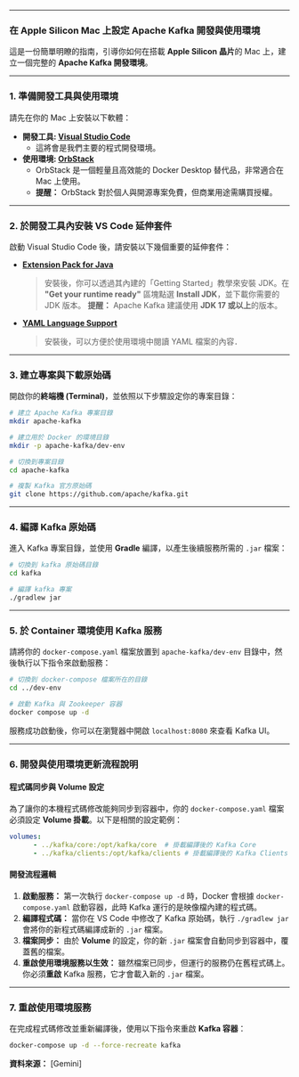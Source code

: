 -----

### 在 Apple Silicon Mac 上設定 Apache Kafka 開發與使用環境

這是一份簡單明瞭的指南，引導你如何在搭載 **Apple Silicon 晶片**的 Mac 上，建立一個完整的 **Apache Kafka 開發環境**。

-----

### 1\. 準備開發工具與使用環境

請先在你的 Mac 上安裝以下軟體：

  * **開發工具: [Visual Studio Code](https://code.visualstudio.com/#:~:text=Download,-for%20macOS)**
      * 這將會是我們主要的程式開發環境。
  * **使用環境: [OrbStack](https://orbstack.dev/download/stable/latest/arm64)**
      * OrbStack 是一個輕量且高效能的 Docker Desktop 替代品，非常適合在 Mac 上使用。
      * **提醒：** OrbStack 對於個人與開源專案免費，但商業用途需購買授權。

-----

### 2\. 於開發工具內安裝 VS Code 延伸套件

啟動 Visual Studio Code 後，請安裝以下幾個重要的延伸套件：

  * **[Extension Pack for Java](https://marketplace.visualstudio.com/items?itemName=vscjava.vscode-java-pack)**
    > 安裝後，你可以透過其內建的「Getting Started」教學來安裝 JDK。在 **"Get your runtime ready"** 區塊點選 **Install JDK**，並下載你需要的 JDK 版本。
    > **提醒：** Apache Kafka 建議使用 **JDK 17 或以上**的版本。
  * **[YAML Language Support](https://marketplace.visualstudio.com/items?itemName=redhat.vscode-yaml)**
    > 安裝後，可以方便於使用環境中閱讀 YAML 檔案的內容．

-----

### 3\. 建立專案與下載原始碼

開啟你的**終端機 (Terminal)**，並依照以下步驟設定你的專案目錄：

```bash
# 建立 Apache Kafka 專案目錄
mkdir apache-kafka

# 建立用於 Docker 的環境目錄
mkdir -p apache-kafka/dev-env

# 切換到專案目錄
cd apache-kafka

# 複製 Kafka 官方原始碼
git clone https://github.com/apache/kafka.git
```

-----

### 4\. 編譯 Kafka 原始碼

進入 Kafka 專案目錄，並使用 **Gradle** 編譯，以產生後續服務所需的 `.jar` 檔案：

```bash
# 切換到 kafka 原始碼目錄
cd kafka

# 編譯 kafka 專案
./gradlew jar
```

-----

### 5\. 於 Container 環境使用 Kafka 服務

請將你的 `docker-compose.yaml` 檔案放置到 `apache-kafka/dev-env` 目錄中，然後執行以下指令來啟動服務：

```bash
# 切換到 docker-compose 檔案所在的目錄
cd ../dev-env

# 啟動 Kafka 與 Zookeeper 容器
docker compose up -d
```

服務成功啟動後，你可以在瀏覽器中開啟 `localhost:8080` 來查看 Kafka UI。

-----

### 6\. 開發與使用環境更新流程說明

#### 程式碼同步與 Volume 設定

為了讓你的本機程式碼修改能夠同步到容器中，你的 `docker-compose.yaml` 檔案必須設定 **Volume 掛載**。以下是相關的設定範例：

```yaml
volumes:
      - ../kafka/core:/opt/kafka/core  # 掛載編譯後的 Kafka Core
      - ../kafka/clients:/opt/kafka/clients # 掛載編譯後的 Kafka Clients
```

#### 開發流程邏輯

1.  **啟動服務：** 第一次執行 `docker-compose up -d` 時，Docker 會根據 `docker-compose.yaml` 啟動容器，此時 Kafka 運行的是映像檔內建的程式碼。
2.  **編譯程式碼：** 當你在 VS Code 中修改了 Kafka 原始碼，執行 `./gradlew jar` 會將你的新程式碼編譯成新的 `.jar` 檔案。
3.  **檔案同步：** 由於 **Volume** 的設定，你的新 `.jar` 檔案會自動同步到容器中，覆蓋舊的檔案。
4.  **重啟使用環境服務以生效：** 雖然檔案已同步，但運行的服務仍在舊程式碼上。你必須**重啟** Kafka 服務，它才會載入新的 `.jar` 檔案。

-----

### 7\. 重啟使用環境服務

在完成程式碼修改並重新編譯後，使用以下指令來重啟 **Kafka 容器**：

```bash
docker-compose up -d --force-recreate kafka
```

**資料來源：** [Gemini]

